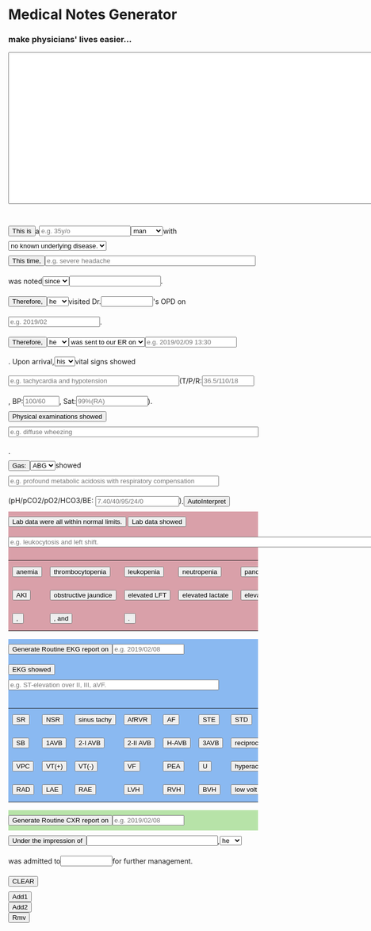 <html><head><style>
html, body {
    padding: 5px;
}
input, p{
  display: inline-block;
  vertical-align: middle;
  margin: 10px 0;
}
#data-table {
    font-family: calibri, arial;
    width: 400px;
}
#data-table thead td {
    background-color: #8CCCF1;
}
#data-table td {
    border: 1px solid #466E85;
    width: 136px;
    padding: 7px;
}
#divLab {
   background-color: #d9a0a9
}
#divEKG {
   background-color: #8ab9f1
}
#divCXR {
   background-color: #b7e3a8
}
</style></head>
<body>
<div id="div0">
    <h1>Medical Notes Generator</h1>
    <h3>make physicians' lives easier...</h3>
    <form name="MNgenerator">
    <textarea rows="20" cols="100" name="display" id="display"></textarea>
    </form>
</div><p>
<div id="div1">
<!--This is a ...-->
<button onclick="ThisIs()" id="ThisIs">This is</button><p>a</p><input type="text" id="age" placeholder="e.g. 35y/o"><select id="gender" onchange="sex()"><option value=" man ">man</option><option value=" woman ">woman</option></select><p>with</p><select id="underlying" onchange="UnderlyingBox()"><option value="no known underlying disease. ">no known underlying disease.</option><option value="history of:">history of:</option></select></div>
<div id="div2">
<!--This time, ...-->
<button onclick="ThisTime()" id="ThisTime">This time, </button><input type="text" size="50" id="S/S" placeholder="e.g. severe headache"><p>was noted</p><select id="sinceFor"><option value="since ">since</option><option value="for ">for</option></select><input type="text" size="20" id="duration1"><p>.</p>
</div>
<div id="div3">
<!--OPD-->
<button onclick="OPD()" id="OPD">Therefore, </button><select id="heShe3"><option value="he ">he</option><option value="she ">she</option></select><p>visited Dr.</p><input type="text" id="DrName" size="10"><p>'s OPD on</p><input type="text" id="Date2" placeholder="e.g. 2019/02"><p>.</p>
</div>
<div id="div4">
<!--ER-->
<button onclick="ER()" id="ER">Therefore, </button><select id="heShe1"><option value="he ">he</option><option value="she ">she</option></select><select id="sentVisit"><option value="was sent to our ER on ">was sent to our ER on</option><option value="visited our ER on ">visited our ER on</option></select><input type="text" id="Date1" placeholder="e.g. 2019/02/09 13:30"><p>. Upon arrival, </p><select id="hisHer1"><option value="his ">his</option><option value="her ">her</option></select><p>vital signs showed</p><input type="text" size="40" id="vitalsInp" placeholder="e.g. tachycardia and hypotension"><p> (T/P/R: </p><input type="text" size="10" id="TPR" placeholder="36.5/110/18"><p>, BP:</p><input type="text" size="6" id="BP" placeholder="100/60"><p>, Sat:</p><input type="text" size="15" id="Sat" placeholder="99%(RA)"><p>).</p>
</div>
<div id="div5">
<!--Physical examinations showed...-->
<button onclick="PE()" id="PE">Physical examinations showed </button><input type="text" id="PEresult" size="60" placeholder="e.g. diffuse wheezing"><p>.</p>
</div>
<div id="div6">
<!--ABG showed...-->
<button onclick="ABG()" id="ABG">Gas: </button><select id="ABGVBG"><option value="ABG ">ABG</option><option value="VBG ">VBG</option></select>showed<input type="text" id="GasResult" size="50" placeholder="e.g. profound metabolic acidosis with respiratory compensation">(pH/pCO2/pO2/HCO3/BE: <input type="text" id="GasData" size="18" placeholder="7.40/40/95/24/0">)<p>.</p><button onclick="GasInt()" id="GasInt">AutoInterpret</button>
</div>
<!--Lab data showed...-->
<div id="divLab">
<input type="button" name="Lab data were all within normal limits." value="Lab data were all within normal limits." onclick="MNgenerator.display.value += 'Lab data were all within normal limits. '">
<button onclick="Lab()" id="lab">Lab data showed </button>
<input type="text" id="LabResult" size="100" placeholder="e.g. leukocytosis and left shift.">
<table>
<tr>
<td><input type="button" name="anemia" value="anemia" onclick="LabResult.value += 'anemia'"></td>
<td><input type="button" name="thrombocytopenia" value="thrombocytopenia" onclick="LabResult.value += 'thrombocytopenia'"></td>
<td><input type="button" name="leukopenia" value="leukopenia" onclick="LabResult.value += 'leukopenia'"></td>
<td><input type="button" name="neutropenia" value="neutropenia" onclick="LabResult.value += 'neutropenia'"></td>
<td><input type="button" name="pancytopenia" value="pancytopenia" onclick="LabResult.value += 'pancytopenia'"></td>
<td><input type="button" name="leukocytosis" value="leukocytosis" onclick="LabResult.value += 'leukocytosis'"></td>
<td><input type="button" name="leukocytosis with left shift" value="leukocytosis with left shift" onclick="LabResult.value += 'leukocytosis with left shift'"></td>
</tr>
<tr>
<td><input type="button" name="AKI" value="AKI" onclick="LabResult.value += 'AKI'"></td>
<td><input type="button" name="obstructive jaundice" value="obstructive jaundice" onclick="LabResult.value += 'obstructive jaundice'"></td>
<td><input type="button" name="elevated LFT" value="elevated LFT" onclick="LabResult.value += 'elevated LFT'"></td>
<td><input type="button" name="elevated lactate" value="elevated lactate" onclick="LabResult.value += 'elevated lactate'"></td>
<td><input type="button" name="elevated CRP" value="elevated CRP" onclick="LabResult.value += 'elevated CRP'"></td>
</tr>
<tr>
<td><input type="button" name=", " value=", " onclick="LabResult.value += ', '"></td>
<td><input type="button" name=", and " value=", and" onclick="LabResult.value += ', and '"></td>
<td><input type="button" name=". " value=". " onclick="LabResult.value += '. '"></td>
</tr>
</table>
</div>
<!--EKG showed...-->
<div id="divEKG">
<button onclick="EKGRoutine()" id="EKGRoutine">Generate Routine EKG report on</button><input type="text" size="15" id="DateEKG" placeholder="e.g. 2019/02/08">

<button onclick="EKG()" id="EKG">EKG showed </button>
<input type="text" id="EKGResult" size="50" placeholder="e.g. ST-elevation over II, III, aVF.">
<table>
<tr>
<td><input type="button" name="SR" value="SR" onclick="EKGResult.value += 'sinus rhythm'"></td>
<td><input type="button" name="NSR" value="NSR" onclick="EKGResult.value += 'normal sinus rhythm'"></td>
<td><input type="button" name="ST" value="sinus tachy" onclick="EKGResult.value += 'sinus tachycardia'"></td>
<td><input type="button" name="AfRVR" value="AfRVR" onclick="EKGResult.value += 'AfRVR'"></td>
<td><input type="button" name="AF" value="AF" onclick="EKGResult.value += 'atrial flutter'"></td>
<td><input type="button" name="STE" value="STE" onclick="EKGResult.value += 'ST elevation over'"></td>
<td><input type="button" name="STD" value="STD" onclick="EKGResult.value += 'ST depression over'"></td>
<td><input type="button" name="NS-STT changes" value="NS-STT changes" onclick="EKGResult.value += ' with non-specific ST-T changes'"></td>
<td><input type="button" name="LQT" value="LQT" onclick="EKGResult.value += 'prolonged QT interval'"></td>
<td><input type="button" name="pericarditis pattern" value="pericarditis pattern" onclick="EKGResult.value += 'diffuse PR depression and ST elevation'"></td>
</tr>
<tr>
<td><input type="button" name="SB" value="SB" onclick="EKGResult.value += 'sinus bradycardia'"></td>
<td><input type="button" name="1AVB" value="1AVB" onclick="EKGResult.value += '1st degree AV block'"></td>
<td><input type="button" name="2-I AVB" value="2-I AVB" onclick="EKGResult.value += 'Mobitz type I 2nd degree AV block'"></td>
<td><input type="button" name="2-II AVB" value="2-II AVB" onclick="EKGResult.value += 'Mobitz type II 2nd degree AV block'"></td>
<td><input type="button" name="H-AVB" value="H-AVB" onclick="EKGResult.value += 'high-grade AV block'"></td>
<td><input type="button" name="3AVB" value="3AVB" onclick="EKGResult.value += '3rd degree AV block'"></td>
<td><input type="button" name="reciprocal" value="reciprocal" onclick="EKGResult.value += ' with reciprocal changes'"></td>
<td><input type="button" name="JB" value="JB" onclick="EKGResult.value += 'junctional bradycardia'"></td>
<td><input type="button" name="JT" value="JT" onclick="EKGResult.value += 'junctional tachycardia'"></td>
<td><input type="button" name="APC" value="APC" onclick="EKGResult.value += ' with APC'"></td>
</tr>
<tr>
<td><input type="button" name="VPC" value="VPC" onclick="EKGResult.value += ' with VPC'"></td>
<td><input type="button" name="VT(+)" value="VT(+)" onclick="EKGResult.value += 'VT with pulses'"></td>
<td><input type="button" name="VT(-)" value="VT(-)" onclick="EKGResult.value += 'pulseless VT'"></td>
<td><input type="button" name="VF" value="VF" onclick="EKGResult.value += 'ventricular fibrillation'"></td>
<td><input type="button" name="PEA" value="PEA" onclick="EKGResult.value += 'PEA'"></td>
<td><input type="button" name="U" value="U" onclick="EKGResult.value += ' with U wave'"></td>
<td><input type="button" name="hyperacute T" value="hyperacute T" onclick="EKGResult.value += 'hyperacute T waves over'"></td>
<td><input type="button" name="biphasic T" value="biphasic T" onclick="EKGResult.value += 'biphasic T waves over'"></td>
<td><input type="button" name="tented T" value="tented T" onclick="EKGResult.value += 'tented T'"></td>
<td><input type="button" name="LAD" value="LAD" onclick="EKGResult.value += ' with left axis deviation'"></td>
</tr>
<tr>
<td><input type="button" name="RAD" value="RAD" onclick="EKGResult.value += ' with right axis deviation'"></td>
<td><input type="button" name="LAE" value="LAE" onclick="EKGResult.value += ' with left atrial enlargement'"></td>
<td><input type="button" name="RAE" value="RAE" onclick="EKGResult.value += ' with right atrial enlargement'"></td>
<td><input type="button" name="LVH" value="LVH" onclick="EKGResult.value += ' with left ventricular hypertrophy'"></td>
<td><input type="button" name="RVH" value="RVH" onclick="EKGResult.value += ' with right ventricular hypertrophy'"></td>
<td><input type="button" name="BVH" value="BVH" onclick="EKGResult.value += ' with bi-ventricular hypertrophy'"></td>
<td><input type="button" name="low volt" value="low volt" onclick="EKGResult.value += ' with diffuse low voltage'"></td>
<td><input type="button" name="no STT changes" value="no STT changes" onclick="EKGResult.value += 'no ST-T changes'"></td>
<td><input type="button" name=". " value=". " onclick="EKGResult.value += '. '"></td>
</tr>
</table>
</div>
<!--Image showed...-->
<div id="divCXR">
<button onclick="CXRRoutine()" id="CXRRoutine">Generate Routine CXR report on</button><input type="text" size="15" id="DateCXR" placeholder="e.g. 2019/02/08">
</div>
<div id="divImp">
<!--Under the impression of...-->
<button onclick="Imp()" id="Imp">Under the impression of </button><input type="text" size="30" id="impression"><p>, </p><select id="heShe2"><option value="he ">he</option><option value="she ">she</option></select><p>was admitted to</p><input type="text" size="10" id="unit"><p>for further management.</p>
</div>
<div id="divClear">
<!--clear button-->
<input type="button" id="clear" name="clear" value="CLEAR" onclick="MNgenerator.display.value = ''">
</div>
<div id="divTerm">
<button onclick="Add1()" id="Add1">Add1</button><br>
<button onclick="Add2()" id="Add2">Add2</button><br>
<button onclick="Rmv1()" id="Rmv">Rmv</button><br>
</div>
<script>
count = 0
var display = document.getElementById("display")
function Add1() {
  var btn = document.createElement("BUTTON");
  var t = document.createTextNode("There is");
  var x = document.createEvent("MouseEvent");
  btn.appendChild(t);
  btn.id = "new"+count;
  document.body.appendChild(btn);
  document.getElementById("new"+count).setAttribute("onClick", "MNgenerator.display.value += 'There is '")
  count += 1
}
function Add2() {
  var btn = document.createElement("BUTTON");
  var t = document.createTextNode("There are");
  var x = document.createEvent("MouseEvent");
  btn.appendChild(t);
  btn.id = "new"+count;
  document.body.appendChild(btn);
  document.getElementById("new"+count).setAttribute("onClick", "MNgenerator.display.value += 'There are '")
  count += 1
}
function Rmv1() {
  for (i = 0; i < count; i++){
  var element = document.getElementById("new"+i);
  document.body.removeChild(element);
  }
  count = 0
}
function sex(){
  for (i = 1; i < 4; i++){
  if (document.getElementById("gender").value == " man "){
  document.getElementById("heShe"+i).value = "he "}
  else {document.getElementById("heShe"+i).value = "she "}
  }
  for (j = 1; j < 2; j++){
  if (document.getElementById("gender").value == " man "){
  document.getElementById("hisHer"+j).value = "his "}
  else {document.getElementById("hisHer"+j).value = "her "}
  }
}
function UnderlyingBox(){
  var div1 = document.getElementById("div1")
  if (document.getElementById("underlying").value == "history of:"){
  var tbx = document.createElement("textarea");
  tbx.id = "HxBox"
  tbx.rows="5"
  tbx.cols="30"
  div1.appendChild(tbx);
  }
  if (document.getElementById("underlying").value == "no known underlying disease. "){
  var tbx = document.getElementById("HxBox");
  div1.removeChild(tbx);
  }
}
function ThisIs(){
  var par1 = "This is a "
  var age = document.getElementById("age").value
  var gender = document.getElementById("gender").value
  var par2 = "with "
  var par3 = document.getElementById("underlying").value
  var par = (par1+age+gender+par2+par3+"\n")
  display.value += par
  if (document.getElementById("underlying").value == "history of:"){
  var par4 = document.getElementById("HxBox").value
  display.value += (par4 + "\n")
  }
}
function ThisTime(){
  var par1 = "This time, "
  var SS = document.getElementById("S/S").value
  var par2 = " was noted "
  var par3 = document.getElementById("sinceFor").value
  var par4 = document.getElementById("duration1").value
  var par5 = (par1+SS+par2+par3+par4+". ")
  display.value += par5
}
function Imp(){
  var par1 = "Under the impression of "
  var impression = document.getElementById("impression").value
  var par2 = ", "
  var par3 = document.getElementById("heShe2").value
  var par4 = "was admitted to "
  var par5 = document.getElementById("unit").value
  var par6 = " for further management."
  var par7 = (par1+impression+par2+par3+par4+par5+par6+"\n")
  display.value += par7
}
function DefaultDate() {
    var date = new Date();
    var day = date.getDate();
    var month = date.getMonth() + 1;
    var year = date.getFullYear();
    if (month < 10) month = "0" + month;
    if (day < 10) day = "0" + day;
    var today = year + "/" + month + "/" + day;       
    $("#theDate").attr("value", today);
}
function ER(){
  var par1 = "Therefore, "
  var heShe = document.getElementById("heShe1").value
  var sentVisit = document.getElementById("sentVisit").value
  par2 = ", "
  var par3 = document.getElementById("Date1").value
  var par4 = ". Upon arrival, "
  var par5 = document.getElementById("hisHer1").value
  var par6 = "vital signs showed "
  var par7 = document.getElementById("vitalsInp").value
  var par8 = "(T/P/R: "
  var par9 = document.getElementById("TPR").value
  var par10 = ", BP: "
  var par11 = document.getElementById("BP").value
  var par12 = ", Sat: "
  var par13 = document.getElementById("Sat").value
  var par14 = "). "
  var par15 = (par1+heShe+sentVisit+par3+par4+par5+par6+par7+par8+par9+par10+par11+par12+par13+par14)
  display.value += par15
}
function PE(){
  var par1 = "Physical examinations showed "
  var pe = document.getElementById("PEresult").value
  var par2 = ". "
  var par3 = (par1+pe+par2)
  display.value += par3
}
function ABG(){
  var par1 = document.getElementById("ABGVBG").value
  var par2 = "showed "
  var par3 = document.getElementById("GasResult").value
  var par4 = " (pH/pCO2/pO2/HCO3/BE: "
  var par5 = document.getElementById("GasData").value
  var par6 = "). "
  var par7 = (par1+par2+par3+par4+par5+par6)
  display.value += par7
}
function GasInt(){
  var Data = document.getElementById("GasData").value
  var [pH,pCO2,pO2,HCO3,BE] = Data.split("/");
  var ABGVBG = document.getElementById("ABGVBG").value
  var GasResult = document.getElementById("GasResult")
  if (ABGVBG == "ABG "){
  	if (pH<=7.45 && pH>=7.35 && pCO2<=45 && pCO2>=35 && HCO3<=26 && HCO3>=22 && BE<=2 && BE>=-2){GasResult.value = "normal acid base status"}
    else if (pH<=7.40){
      if (pCO2>=40){//respiratory acidosis(+)
        var dCO2 = (pCO2 - 40)
        var dHCO3 = (HCO3 - 24)
        var ratio = dHCO3/dCO2
      	if (ratio <= 0.05){GasResult.value = "mixed respiratory and metabolic acidosis"}
        else if (ratio <= 0.15){GasResult.value = "acute respiratory acidosis"}
        else if (ratio <= 0.25){GasResult.value = "acute on chronic respiratory acidosis"}
        else if (ratio <= 0.40){GasResult.value = "chronic respiratory acidosis"}
        else {GasResult.value = "mixed respiratory acidosis and metabolic alkalosis"}
      }
      else{ //metabolic acidosis(+)
        var dHCO3 = (24 - HCO3)
        var dCO2 = (40 - pCO2)
        var ratio = dCO2/dHCO3
        if (ratio <= 0.7){GasResult.value = "metabolic acidosis without expected compensation"}
        else if (ratio <= 1.5){GasResult.value = "metabolic acidosis with respiratory compensation"}
        else {GasResult.value = "mixed metabolic acidosis and respiratory alkalosis"}
      }
    }
    else { //pH>7.40
      if (pCO2<40){//respiratory alkalosis(+)
        var dCO2 = (40 - pCO2)
        var dHCO3 = (24 - HCO3)
        var ratio = dHCO3/dCO2
        if (ratio <= 0.1){GasResult.value = "mixed respiratory and metabolic alkalosis"}
        else if (ratio <= 0.3){GasResult.value = "acute respiratory alkalosis"}
        else if (ratio <= 0.4){GasResult.value = "acute on chronic respiratory alkalosis"}
        else {GasResult.value = "chronic respiratory alkalosis"}
      }
      else{//metabolic alkalosis(+)
        var dCO2 = (pCO2 - 40)
        var dHCO3 = (HCO3 - 24)
        var ratio = dCO2/dHCO3
        if (ratio < 0.35){GasResult.value = "metabolic alkalosis without expected respiratory compensation"}
        else if (ratio < 1){GasResult.value = "metabolic alkalosis with respiratory compensation"}
        else {GasResult.value = "mixed metabolic alkalosis and respiratory acidosis"}
      }
    }
    if (pO2<=75){GasResult.value += " + hypoxemia"}
  }
  else{//VBG
  	if (pH<=7.40 && pH>=7.30 && HCO3<=24 && HCO3>=20 && BE<=2 && BE>=-2 ){GasResult.value = "normal VBG"}
    else if (pH<=7.30){
      if (BE<=-2){GasResult.value = "metabolic acidosis"}
      else if(BE<=2){GasResult.value = "respiratory acidosis"}
      else{GasResult.value = "mixed respiratory acidosis and metabolic alkalosis"}
    }
    else if (pH>7.40){ 
      if (BE>=2){GasResult.value = "metabolic alkalosis"}
      else if(BE>=-2){GasResult.value = "respiratory alkalosis"}
      else {GasResult.value = "mixed respiratory alkalosis and metabolic acidosis"}
    }
    else{GasResult.value = "inconclusive"}
  }
}
function OPD(){
  var par1 = "Therefore, "
  var par2 = document.getElementById("heShe3").value
  var par3 = "visited Dr."
  var par4 = document.getElementById("DrName").value
  var par5 = "'s OPD on "
  var par6 = document.getElementById("Date2").value
  var par7 = ". "
  var par8 = (par1+par2+par3+par4+par5+par6+par7)
  display.value += par8  
}
function Lab(){
  var par1 = "Lab data showed "
  var par2 = document.getElementById("LabResult").value
  var par3 = par1+par2
  display.value += par3    
}
function EKG(){
  var par1 = "EKG showed "
  var par2 = document.getElementById("EKGResult").value
  var par3 = par1+par2
  display.value += par3  
}
function EKGRoutine(){
  var par1 = "EKG "
  var par2 = document.getElementById("DateEKG").value
  var par3 = "\n"
  var par4 = "Normal sinus rhythm. Normal EKG.\n"
  var par5 = par1+par2+par3+par4
  display.value += par5
}
function CXRRoutine(){
  var par1 = "CXR "
  var par2 = document.getElementById("DateCXR").value
  var par3 = "\n"
  var par4 = "Patent airway. No evident bone lesions. Normal heart size with sharp heart borders. Normal lung volume. Bilateral sharp CP angles. No definite lung lesions. Formal report pending.\n"
  var par5 = par1+par2+par3+par4
  display.value += par5
}
</script>
</body>
</html>
